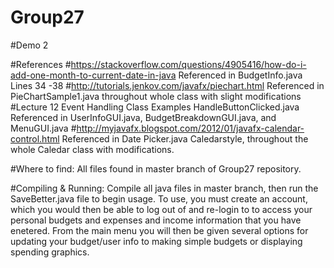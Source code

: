 # Group27
#Demo 2

#References 
#https://stackoverflow.com/questions/4905416/how-do-i-add-one-month-to-current-date-in-java 
  Referenced in BudgetInfo.java Lines 34 -38
#http://tutorials.jenkov.com/javafx/piechart.html
  Referenced in PieChartSample1.java throughout whole class with slight modifications 
#Lecture 12 Event Handling Class Examples HandleButtonClicked.java 
  Referenced in UserInfoGUI.java, BudgetBreakdownGUI.java, and MenuGUI.java 
 #http://myjavafx.blogspot.com/2012/01/javafx-calendar-control.html
 Referenced in Date Picker.java Caledarstyle, throughout the whole Caledar class with modifications. 
 
#Where to find:
All files found in master branch of Group27 repository.

#Compiling & Running: 
Compile all java files in master branch, then run the SaveBetter.java file to begin usage. 
To use, you must create an account, which you would then be able to log out of and re-login to to access your personal budgets and expenses and income information that you have enetered. From the main menu you will then be given several options for updating your budget/user info to making simple budgets or displaying spending graphics. 
